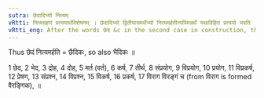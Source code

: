 ```yaml
---
sutra: छेदादिभ्यो नित्यम्
vRtti: नित्यग्रहणं प्रत्ययार्थविशेषणम् । छेदादिभ्यो द्वितीयासमर्थेभ्यो नित्यमर्हतीत्यस्मिन्नर्थे यथाविहितं प्रत्ययो भवति ॥
vRtti_eng: After the words छेद &c in the second case in construction, the above-mentioned affixes have the sense of \"who deserves that under all circumstances\".
---
```

Thus छेदं नित्यमर्हति = छैदिकः, so also भैदिकः ॥

1 छेद, 2 भेद, 3 द्रोह, 4 दोह, 5 मर्त (वर्त), 6 कर्ष, 7 तीर्थ, 8 संप्रयोग, 9 विप्रयोग, 10 प्रयोग, 11 विप्रकर्ष, 12 प्रेषण, 13 संप्रश्न, 14 विप्रश्न, 15 विकर्ष, 16 प्रकर्ष, 17 विराग विरङ्गं च (from विराग is formed वैरङ्गिक), ॥

